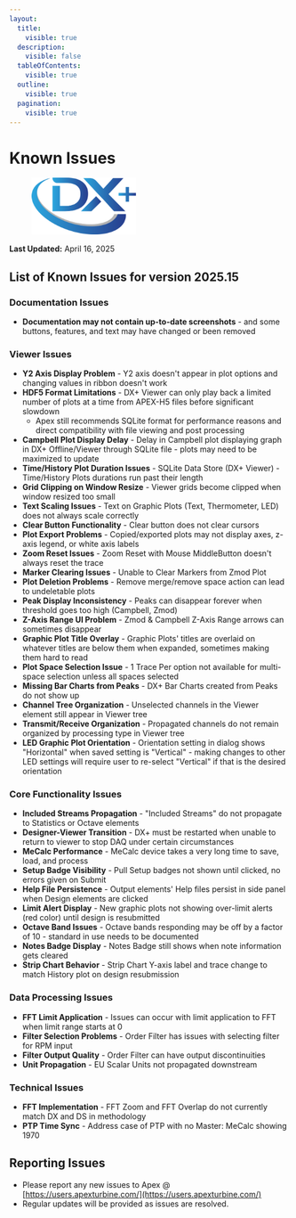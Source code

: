 ```yaml
---
layout:
  title:
    visible: true
  description:
    visible: false
  tableOfContents:
    visible: true
  outline:
    visible: true
  pagination:
    visible: true
---
```


# Known Issues

<div align="left">

<figure><img src="../.gitbook/assets/DX+_blue@300x.png" alt="" width="188"><figcaption></figcaption></figure>

</div>

**Last Updated:** April 16, 2025

## List of Known Issues for version 2025.15

### Documentation Issues
- **Documentation may not contain up-to-date screenshots** - and some buttons, features, and text may have changed or been removed

### Viewer Issues
- **Y2 Axis Display Problem** - Y2 axis doesn't appear in plot options and changing values in ribbon doesn't work
- **HDF5 Format Limitations** - DX+ Viewer can only play back a limited number of plots at a time from APEX-H5 files before significant slowdown
  - Apex still recommends SQLite format for performance reasons and direct compatibility with file viewing and post processing
- **Campbell Plot Display Delay** - Delay in Campbell plot displaying graph in DX+ Offline/Viewer through SQLite file - plots may need to be maximized to update
- **Time/History Plot Duration Issues** - SQLite Data Store (DX+ Viewer) - Time/History Plots durations run past their length
- **Grid Clipping on Window Resize** - Viewer grids become clipped when window resized too small
- **Text Scaling Issues** - Text on Graphic Plots (Text, Thermometer, LED) does not always scale correctly
- **Clear Button Functionality** - Clear button does not clear cursors
- **Plot Export Problems** - Copied/exported plots may not display axes, z-axis legend, or white axis labels
- **Zoom Reset Issues** - Zoom Reset with Mouse MiddleButton doesn't always reset the trace
- **Marker Clearing Issues** - Unable to Clear Markers from Zmod Plot
- **Plot Deletion Problems** - Remove merge/remove space action can lead to undeletable plots
- **Peak Display Inconsistency** - Peaks can disappear forever when threshold goes too high (Campbell, Zmod)
- **Z-Axis Range UI Problem** - Zmod & Campbell Z-Axis Range arrows can sometimes disappear
- **Graphic Plot Title Overlay** - Graphic Plots' titles are overlaid on whatever titles are below them when expanded, sometimes making them hard to read
- **Plot Space Selection Issue** - 1 Trace Per option not available for multi-space selection unless all spaces selected
- **Missing Bar Charts from Peaks** - DX+ Bar Charts created from Peaks do not show up
- **Channel Tree Organization** - Unselected channels in the Viewer element still appear in Viewer tree
- **Transmit/Receive  Organization** - Propagated channels do not remain organized by processing type in Viewer tree
- **LED Graphic Plot Orientation** - Orientation setting in dialog shows "Horizontal" when saved setting is "Vertical" - making changes to other LED settings will require user to re-select "Vertical" if that is the desired orientation

### Core Functionality Issues
- **Included Streams Propagation** - "Included Streams" do not propagate to Statistics or Octave elements
- **Designer-Viewer Transition** - DX+ must be restarted when unable to return to viewer to stop DAQ under certain circumstances
- **MeCalc Performance** - MeCalc device takes a very long time to save, load, and process
- **Setup Badge Visibility** - Pull Setup badges not shown until clicked, no errors given on Submit
- **Help File Persistence** - Output elements' Help files persist in side panel when Design elements are clicked
- **Limit Alert Display** - New graphic plots not showing over-limit alerts (red color) until design is resubmitted
- **Octave Band Issues** - Octave bands responding may be off by a factor of 10 - standard in use needs to be documented
- **Notes Badge Display** - Notes Badge still shows when note information gets cleared
- **Strip Chart Behavior** - Strip Chart Y-axis label and trace change to match History plot on design resubmission

### Data Processing Issues
- **FFT Limit Application** - Issues can occur with limit application to FFT when limit range starts at 0
- **Filter Selection Problems** - Order Filter has issues with selecting filter for RPM input
- **Filter Output Quality** - Order Filter can have output discontinuities
- **Unit Propagation** - EU Scalar Units not propagated downstream

### Technical Issues
- **FFT Implementation** - FFT Zoom and FFT Overlap do not currently match DX and DS in methodology
- **PTP Time Sync** - Address case of PTP with no Master: MeCalc showing 1970

## Reporting Issues
* Please report any new issues to Apex @ [https://users.apexturbine.com/](https://users.apexturbine.com/)
* Regular updates will be provided as issues are resolved.
